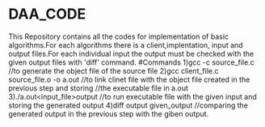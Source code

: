 # DAA_CODE
This Repository contains all the codes for implementation of basic algorithms.For each algorithms there is a client,implentation,
input and output files.For each individual input the output must be checked with the given output files with 'diff' command.
#Commands
1)gcc -c source_file.c                               //to generate the object file of the source file
2)gcc client_file.c source_file.o -o a.out          //to link clinet file with the object file created in the previous step and storing
                                                   //the executable file in a.out
3)./a.out<input_file>output                       //to run executable file with the given input and storing the generated output
4)diff output given_output                       //comparing the generated output in the previous step with the giben output.
                                                 
